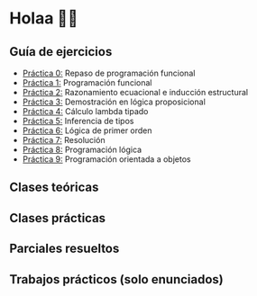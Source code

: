 # Holaa 👩‍💻

## Guía de ejercicios
  - [Práctica 0:](https://github.com/Flor0602/Paradigmas-de-programaci-n-/blob/main/Gu%C3%ADas%20resueltas/Guia0.hs)  Repaso de programación funcional
  - [Práctica 1:](https://github.com/Flor0602/Paradigmas-de-programaci-n-/blob/main/Gu%C3%ADas%20resueltas/Guia1.hs)  Programación funcional
  - [Práctica 2:](https://github.com/Flor0602/Paradigmas-de-programaci-n-/blob/main/Gu%C3%ADas%20resueltas/Guia2.md)  Razonamiento ecuacional e inducción estructural
  - [Práctica 3:]() Demostración en lógica proposicional
  - [Práctica 4:]() Cálculo lambda tipado
  - [Práctica 5:]() Inferencia de tipos 
  - [Práctica 6:]() Lógica de primer orden
  - [Práctica 7:]() Resolución
  - [Práctica 8:](https://github.com/Flor0602/plp/blob/main/Gu%C3%ADas%20resueltas/Guia8.pl) Programación lógica
  - [Práctica 9:]() Programación orientada a objetos
    
## Clases teóricas

## Clases prácticas

## Parciales resueltos

## Trabajos prácticos (solo enunciados)

